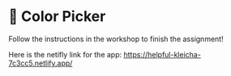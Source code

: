 # 🎨 Color Picker

Follow the instructions in the workshop to finish the assignment!

Here is the netifly link for the app:
https://helpful-kleicha-7c3cc5.netlify.app/

